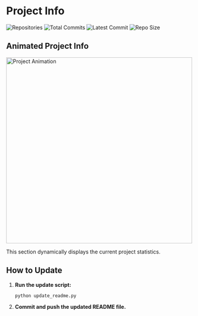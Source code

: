 
# Project Info

![Repositories](https://img.shields.io/badge/Repositories-30-blue?style=for-the-badge&logo=github)
![Total Commits](https://img.shields.io/badge/Total%20Commits-172-green?style=for-the-badge&logo=github)
![Latest Commit](https://img.shields.io/badge/Last%20Commit-2024-06-22-orange?style=for-the-badge&logo=github)
![Repo Size](https://img.shields.io/badge/Repo%20Size-19.00KB-yellow?style=for-the-badge&logo=github)

## Animated Project Info

<img src="https://media.giphy.com/media/26FPxguF3TWe3FZyY/giphy.gif" alt="Project Animation" width="500" />

This section dynamically displays the current project statistics.

## How to Update

1. **Run the update script:**
    ```sh
    python update_readme.py
    ```
2. **Commit and push the updated README file.**
